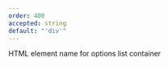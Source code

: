 ```yaml
---
order: 400
accepted: string
default: "'div'"
---
```

HTML element name for options list container
